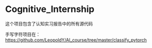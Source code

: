 # Cognitive_Internship
这个项目包含了认知实习报告中的所有源代码

手写字符项目在：https://github.com/LeopoldY/AI_course/tree/master/classify_pytorch
